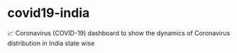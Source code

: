 # covid19-india
📈 Coronavirus (COVID-19) dashboard to show the dynamics of Сoronavirus distribution in India state wise
